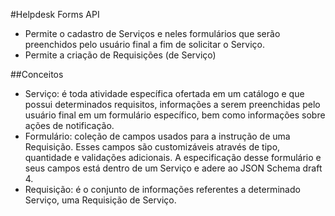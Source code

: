 #Helpdesk Forms API
- Permite o cadastro de Serviços e neles formulários que serão preenchidos pelo usuário final a fim de solicitar o 
Serviço.
- Permite a criação de Requisições (de Serviço)

##Conceitos
- Serviço: é toda atividade específica ofertada em um catálogo e que possui determinados requisitos, informações a serem
preenchidas pelo usuário final em um formulário específico, bem como informações sobre ações de notificação.
- Formulário: coleção de campos usados para a instrução de uma Requisição. Esses campos são customizáveis através de 
tipo, quantidade e validações adicionais. A especificação desse formulário e seus campos está dentro de um Serviço e 
adere ao JSON Schema draft 4.
- Requisição: é o conjunto de informações referentes a determinado Serviço, uma Requisição de Serviço.